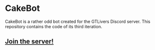 # CakeBot

CakeBot is a rather odd bot created for the GTLivers Discord server. This repository contains the code of its third iteration.

## [Join the server!](https://discord.gg/Uy3FYNh)
